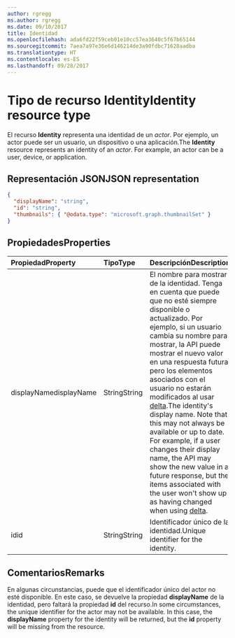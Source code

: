```yaml
---
author: rgregg
ms.author: rgregg
ms.date: 09/10/2017
title: Identidad
ms.openlocfilehash: ada6fd22f59ceb01e10cc57ea3640c5f67b65144
ms.sourcegitcommit: 7aea7a97e36e6d146214de3a90fdbc71628aadba
ms.translationtype: HT
ms.contentlocale: es-ES
ms.lasthandoff: 09/28/2017
---
```

# <a name="identity-resource-type"></a><span data-ttu-id="a6a9c-102">Tipo de recurso Identity</span><span class="sxs-lookup"><span data-stu-id="a6a9c-102">Identity resource type</span></span>

<span data-ttu-id="a6a9c-p101">El recurso **Identity** representa una identidad de un _actor_. Por ejemplo, un actor puede ser un usuario, un dispositivo o una aplicación.</span><span class="sxs-lookup"><span data-stu-id="a6a9c-p101">The **Identity** resource represents an identity of an _actor_. For example, an actor can be a user, device, or application.</span></span>

## <a name="json-representation"></a><span data-ttu-id="a6a9c-105">Representación JSON</span><span class="sxs-lookup"><span data-stu-id="a6a9c-105">JSON representation</span></span>

<!-- { "blockType": "resource", "@odata.type": "microsoft.graph.identity", "optionalProperties": ["displayName", "thumbnails"] } -->
```json
{
  "displayName": "string",
  "id": "string",
  "thumbnails": { "@odata.type": "microsoft.graph.thumbnailSet" }
}
```

## <a name="properties"></a><span data-ttu-id="a6a9c-106">Propiedades</span><span class="sxs-lookup"><span data-stu-id="a6a9c-106">Properties</span></span>

| <span data-ttu-id="a6a9c-107">Propiedad</span><span class="sxs-lookup"><span data-stu-id="a6a9c-107">Property</span></span>    | <span data-ttu-id="a6a9c-108">Tipo</span><span class="sxs-lookup"><span data-stu-id="a6a9c-108">Type</span></span>   | <span data-ttu-id="a6a9c-109">Descripción</span><span class="sxs-lookup"><span data-stu-id="a6a9c-109">Description</span></span>                                                                                                                                                                                                                                                                                                           |
|:------------|:-------|:----------------------------------------------------------------------------------------------------------------------------------------------------------------------------------------------------------------------------------------------------------------------------------------------------------------------|
| <span data-ttu-id="a6a9c-110">displayName</span><span class="sxs-lookup"><span data-stu-id="a6a9c-110">displayName</span></span> | <span data-ttu-id="a6a9c-111">String</span><span class="sxs-lookup"><span data-stu-id="a6a9c-111">String</span></span> | <span data-ttu-id="a6a9c-p102">El nombre para mostrar de la identidad. Tenga en cuenta que puede que no esté siempre disponible o actualizado. Por ejemplo, si un usuario cambia su nombre para mostrar, la API puede mostrar el nuevo valor en una respuesta futura, pero los elementos asociados con el usuario no estarán modificados al usar [delta](../api/driveitem_delta.md).</span><span class="sxs-lookup"><span data-stu-id="a6a9c-p102">The identity's display name. Note that this may not always be available or up to date. For example, if a user changes their display name, the API may show the new value in a future response, but the items associated with the user won't show up as having changed when using [delta](../api/driveitem_delta.md).</span></span>     |
| <span data-ttu-id="a6a9c-115">id</span><span class="sxs-lookup"><span data-stu-id="a6a9c-115">id</span></span>          | <span data-ttu-id="a6a9c-116">String</span><span class="sxs-lookup"><span data-stu-id="a6a9c-116">String</span></span> | <span data-ttu-id="a6a9c-117">Identificador único de la identidad.</span><span class="sxs-lookup"><span data-stu-id="a6a9c-117">Unique identifier for the identity.</span></span>                                                                                                                                                                                                                                                                                   |

## <a name="remarks"></a><span data-ttu-id="a6a9c-118">Comentarios</span><span class="sxs-lookup"><span data-stu-id="a6a9c-118">Remarks</span></span>

<span data-ttu-id="a6a9c-p103">En algunas circunstancias, puede que el identificador único del actor no esté disponible. En este caso, se devuelve la propiedad **displayName** de la identidad, pero faltará la propiedad **id** del recurso.</span><span class="sxs-lookup"><span data-stu-id="a6a9c-p103">In some circumstances, the unique identifier for the actor may not be available. In this case, the **displayName** property for the identity will be returned, but the **id** property will be missing from the resource.</span></span>

<!-- uuid: 8fcb5dbc-d5aa-4681-8e31-b001d5168d79
2015-10-25 14:57:30 UTC -->
<!-- {
  "type": "#page.annotation",
  "description": "Identity contains information about an app, user, or group.",
  "keywords": "identity,owner,modifier,app,user,group",
  "section": "documentation",
  "tocPath": "Resources/Identity"

} -->
